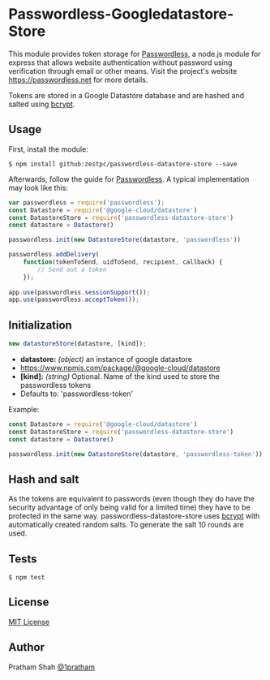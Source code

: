 # Passwordless-Googledatastore-Store

This module provides token storage for [Passwordless](https://github.com/florianheinemann/passwordless), a node.js module for express that allows website authentication without password using verification through email or other means. Visit the project's website https://passwordless.net for more details.

Tokens are stored in a Google Datastore database and are hashed and salted using [bcrypt](https://github.com/ncb000gt/node.bcrypt.js/).

## Usage

First, install the module:

`$ npm install github:zestpc/passwordless-datastore-store --save`

Afterwards, follow the guide for [Passwordless](https://github.com/florianheinemann/passwordless). A typical implementation may look like this:

```javascript
var passwordless = require('passwordless');
const Datastore = require('@google-cloud/datastore')
const DatastoreStore = require('passwordless-datastore-store')
const datastore = Datastore()

passwordless.init(new DatastoreStore(datastore, 'passwordless'))

passwordless.addDelivery(
    function(tokenToSend, uidToSend, recipient, callback) {
        // Send out a token
    });
    
app.use(passwordless.sessionSupport());
app.use(passwordless.acceptToken());
```

## Initialization

```javascript
new datastoreStore(datastore, [kind]);
```
* **datastore:** *(object)* an instance of google datastore
 * https://www.npmjs.com/package/@google-cloud/datastore
* **[kind]:** *(string)* Optional. Name of the kind used to store the passwordless tokens
 * Defaults to: 'passwordless-token'

Example:
```javascript
const Datastore = require('@google-cloud/datastore')
const DatastoreStore = require('passwordless-datastore-store')
const datastore = Datastore()

passwordless.init(new DatastoreStore(datastore, 'passwordless-token'))
```

## Hash and salt
As the tokens are equivalent to passwords (even though they do have the security advantage of only being valid for a limited time) they have to be protected in the same way. passwordless-datastore-store uses [bcrypt](https://github.com/ncb000gt/node.bcrypt.js/) with automatically created random salts. To generate the salt 10 rounds are used.

## Tests

`$ npm test`

## License

[MIT License](http://opensource.org/licenses/MIT)

## Author
Pratham Shah [@1pratham](http://facebook.com/1pratham/)